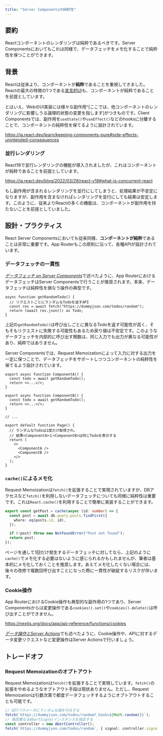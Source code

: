 ```yaml
---
title: "Server Componentsの純粋性"
---
```


## 要約

Reactコンポーネントのレンダリングは純粋であるべきです。Server Componentsにおいてもこれは同様で、データフェッチをメモ化することで純粋性を保つことができます。

## 背景

Reactは従来より、コンポーネントが**純粋**であることを重視してきました。Reactの最大の特徴の1つである[宣言的UI](https://ja.react.dev/learn/reacting-to-input-with-state#how-declarative-ui-compares-to-imperative)も、コンポーネントが純粋であることを前提としています。

とはいえ、WebのUI実装には様々な副作用^[ここでは、他コンポーネントのレンダリングに影響しうる論理的状態の変更を指します]がつきものです。Client Componentsでは、副作用を`useState()`や`useEffect()`などのhooksに分離することで、コンポーネントの純粋性を保てるように設計されています。

https://ja.react.dev/learn/keeping-components-pure#side-effects-unintended-consequences

### 並行レンダリング

React18で並行レンダリングの機能が導入されましたが、これはコンポーネントが純粋であることを前提としています。

https://ja.react.dev/blog/2022/03/29/react-v18#what-is-concurrent-react

もし副作用が含まれるレンダリングを並行にしてしまうと、処理結果が不安定になりますが、副作用を含まなければレンダリングを並行にしても結果は安定します。このように、従来よりReactの多くの機能は、コンポーネントが副作用を持たないことを前提としていました。

## 設計・プラクティス

React Server Componentsにおいても従来同様、**コンポーネントが純粋**であることは非常に重要です。App Routerもこの原則に沿って、各種APIが設計されています。

### データフェッチの一貫性

[_データフェッチ on Server Components_](part_1_server_components)で述べたように、App RouterにおけるデータフェッチはServer Componentsで行うことが推奨されます。本来、データフェッチは純粋性を損なう操作の典型です。

```tsx
async function getRandomTodo() {
  // リクエストごとにランダムなTodoを返すAPI
  const res = await fetch("https://dummyjson.com/todos/random");
  return (await res.json()) as Todo;
}
```

上記の`getRandomTodo()`は呼び出しごとに異なるTodoを返す可能性が高く、そもそもリクエストに失敗する可能性もあるため戻り値は不安定です。このようなデータフェッチを内部的に呼び出す関数は、同じ入力でも出力が異なる可能性があり、純粋ではありません。

Server Componentsでは、Request Memoizationによって入力に対する出力を一定に保つことで、データフェッチをサポートしつつコンポーネントの純粋性を保てるよう設計されています。

```tsx
export async function ComponentA() {
  const todo = await getRandomTodo();
  return <>...</>;
}

export async function ComponentB() {
  const todo = await getRandomTodo();
  return <>...</>;
}

// ...

export default function Page() {
  // ランダムなTodoは1度だけ取得され、
  // 結果<ComponentA>と<ComponentB>は同じTodoを表示する
  return (
    <>
      <ComponentA />
      <ComponentB />
    </>
  );
}
```

### `cache()`によるメモ化

Request Memoizationは`fetch()`を拡張することで実現されていますが、DBアクセスなど`fetch()`を利用しないデータフェッチについても同様に純粋性は重要です。これは`React.cache()`を利用することで簡単に実装することができます。

```ts
export const getPost = cache(async (id: number) => {
  const post = await db.query.posts.findFirst({
    where: eq(posts.id, id),
  });

  if (!post) throw new NotFoundError("Post not found");
  return post;
});
```

ページを通して1回だけ発生するデータフェッチに対してなら、上記のように`cache()`でメモ化する必要はないように感じられるかもしれませんが、筆者は基本的にメモ化しておくことを推奨します。あえてメモ化したくない場合には、後々の改修で複数回呼び出すことになった際に一貫性が破綻するリスクが伴います。

### Cookie操作

App RouterにおけるCookie操作も典型的な副作用の1つであり、Server Componentsからは変更操作である`cookies().set()`や`cookies().delete()`は呼び出すことができません。

https://nextjs.org/docs/app/api-reference/functions/cookies

[_データ操作とServer Actions_](part_3_data_mutation)でも述べたように、Cookie操作や、APIに対するデータ変更リクエストなど変更操作はServer Actionsで行いましょう。

## トレードオフ

### Request Memoizationのオプトアウト

Request Memoizationは`fetch()`を拡張することで実現しています。`fetch()`の拡張をやめるようなオプトアウト手段は現状ありません。ただし、Request Memoizationは引数次第で都度データフェッチするようにオプトアウトすることも可能です。

```ts
// GETパラメータにランダムな値を付与する
fetch(`https://dummyjson.com/todos/random?_hash=${Math.random()}`);
// 毎回異なるAbortSignalインスタンスを指定する
const controller = new AbortController();
fetch(`https://dummyjson.com/todos/random`, { signal: controller.signal });
```
